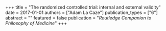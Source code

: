 +++
title = "The randomized controlled trial: internal and external validity"
date = 2017-01-01
authors = ["Adam La Caze"]
publication_types = ["6"]
abstract = ""
featured = false
publication = "*Routledge Companion to Philosophy of Medicine*"
+++

